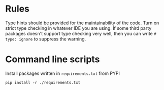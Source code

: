 # Rules

Type hints should be provided for the maintainability of the code. Turn on strict type checking in whatever IDE you are using. If some third party packages doesn't support type checking very well, then you can write `# type: ignore` to suppress the warning.

# Command line scripts

Install packages written in `requirements.txt` from PYPI

```
pip install -r ./requirements.txt
```
